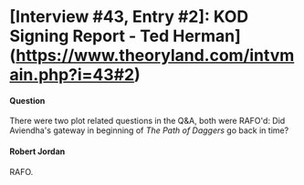 # [Interview #43, Entry #2]: KOD Signing Report - Ted Herman](https://www.theoryland.com/intvmain.php?i=43#2)

#### Question

There were two plot related questions in the Q&A, both were RAFO'd: Did Aviendha's gateway in beginning of
*The Path of Daggers*
go back in time?

#### Robert Jordan

RAFO.

